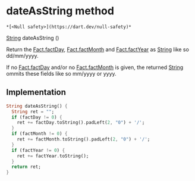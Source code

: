 


# dateAsString method




    *[<Null safety>](https://dart.dev/null-safety)*




[String](https://api.flutter.dev/flutter/dart-core/String-class.html) dateAsString
()





<p>Return the <a href="../../models_fact/Fact/factDay.md">Fact.factDay</a>, <a href="../../models_fact/Fact/factMonth.md">Fact.factMonth</a> and <a href="../../models_fact/Fact/factYear.md">Fact.factYear</a> as
<a href="https://api.flutter.dev/flutter/dart-core/String-class.html">String</a> like so dd/mm/yyyy.</p>
<p>If no <a href="../../models_fact/Fact/factDay.md">Fact.factDay</a> and/or no <a href="../../models_fact/Fact/factMonth.md">Fact.factMonth</a> is given, the returned
<a href="https://api.flutter.dev/flutter/dart-core/String-class.html">String</a> ommits these fields like so mm/yyyy or yyyy.</p>



## Implementation

```dart
String dateAsString() {
  String ret = "";
  if (factDay != 0) {
    ret += factDay.toString().padLeft(2, "0") + '/';
  }
  if (factMonth != 0) {
    ret += factMonth.toString().padLeft(2, "0") + '/';
  }
  if (factYear != 0) {
    ret += factYear.toString();
  }
  return ret;
}
```







